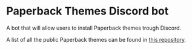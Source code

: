 # Paperback Themes Discord bot
A bot that will allow users to install Paperback themes trough Discord.

A list of all the public Paperback themes can be found in [this repository](https://github.com/Celarye/paperback-themes).
